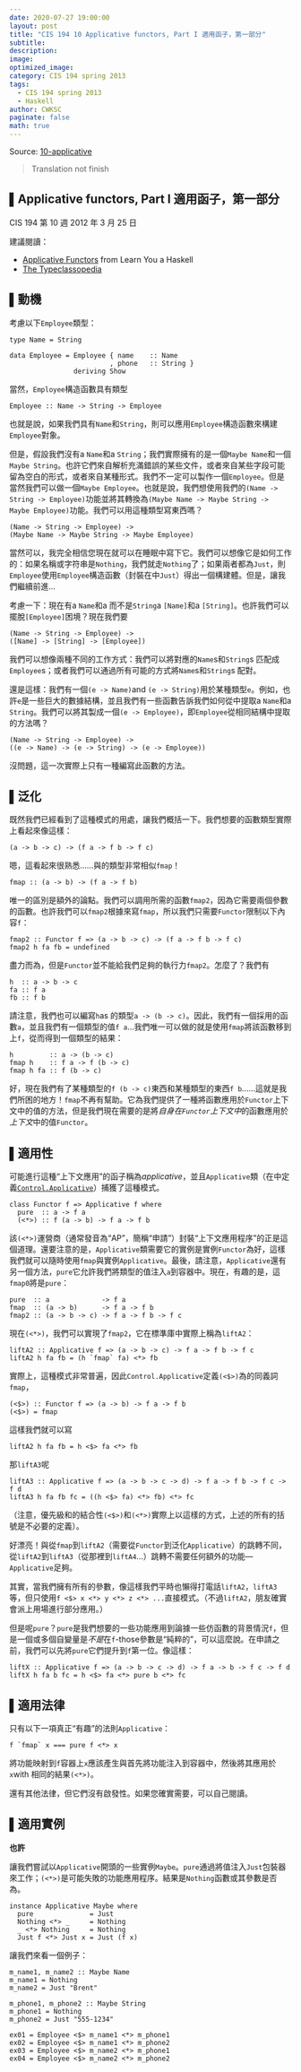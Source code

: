 ```yaml
---
date: 2020-07-27 19:00:00
layout: post
title: "CIS 194 10 Applicative functors, Part I 適用函子，第一部分"
subtitle: 
description: 
image: 
optimized_image: 
category: CIS 194 spring 2013
tags:
  - CIS 194 spring 2013
  - Haskell
author: CWKSC
paginate: false
math: true
---
```


Source: [10-applicative](https://www.seas.upenn.edu/~cis194/spring13/lectures/10-applicative.html)

> Translation not finish

## ▌Applicative functors, Part I 適用函子，第一部分

CIS 194 第 10 週
2012 年 3 月 25 日

建議閱讀：

- [Applicative Functors](http://learnyouahaskell.com/functors-applicative-functors-and-monoids#applicative-functors) from Learn You a Haskell
- [The Typeclassopedia](http://www.haskell.org/haskellwiki/Typeclassopedia)

## ▌動機

考慮以下`Employee`類型：

```
type Name = String

data Employee = Employee { name    :: Name
                         , phone   :: String }
                deriving Show
```

當然，`Employee`構造函數具有類型

```
Employee :: Name -> String -> Employee
```

也就是說，如果我們具有`Name`和`String`，則可以應用`Employee`構造函數來構建`Employee`對象。

但是，假設我們沒有a `Name`和a `String`；我們實際擁有的是一個`Maybe Name`和一個`Maybe String`。也許它們來自解析充滿錯誤的某些文件，或者來自某些字段可能留為空白的形式，或者來自某種形式。我們不一定可以製作一個`Employee`。但是當然我們可以做一個`Maybe Employee`。也就是說，我們想使用我們的`(Name -> String -> Employee)`功能並將其轉換為`(Maybe Name -> Maybe String -> Maybe Employee)`功能。我們可以用這種類型寫東西嗎？

```
(Name -> String -> Employee) ->
(Maybe Name -> Maybe String -> Maybe Employee)
```

當然可以，我完全相信您現在就可以在睡眠中寫下它。我們可以想像它是如何工作的：如果名稱或字符串是`Nothing`，我們就走`Nothing`了；如果兩者都為`Just`，則`Employee`使用`Employee`構造函數（封裝在中`Just`）得出一個構建體。但是，讓我們繼續前進...

考慮一下：現在有a `Name`和a 而不是`String`a `[Name]`和a `[String]`。也許我們可以擺脫`[Employee]`困境？現在我們要

```
(Name -> String -> Employee) ->
([Name] -> [String] -> [Employee])
```

我們可以想像兩種不同的工作方式：我們可以將對應的`Name`s和`String`s 匹配成`Employee`s；或者我們可以通過所有可能的方式將`Name`s和`String`s 配對。

還是這樣：我們有一個`(e -> Name)`and `(e -> String)`用於某種類型`e`。例如，也許`e`是一些巨大的數據結構，並且我們有一些函數告訴我們如何從中提取a `Name`和a `String`。我們可以將其製成一個`(e -> Employee)`，即`Employee`從相同結構中提取的方法嗎？

```
(Name -> String -> Employee) ->
((e -> Name) -> (e -> String) -> (e -> Employee))
```

沒問題，這一次實際上只有一種編寫此函數的方法。

## ▌泛化

既然我們已經看到了這種模式的用處，讓我們概括一下。我們想要的函數類型實際上看起來像這樣：

```
(a -> b -> c) -> (f a -> f b -> f c)
```

嗯，這看起來很熟悉……與的類型非常相似`fmap`！

```
fmap :: (a -> b) -> (f a -> f b)
```

唯一的區別是額外的論點。我們可以調用所需的函數`fmap2`，因為它需要兩個參數的函數。也許我們可以`fmap2`根據來寫`fmap`，所以我們只需要`Functor`限制以下內容`f`：

```
fmap2 :: Functor f => (a -> b -> c) -> (f a -> f b -> f c)
fmap2 h fa fb = undefined
```

盡力而為，但是`Functor`並不能給我們足夠的執行力`fmap2`。怎麼了？我們有

```
h  :: a -> b -> c
fa :: f a
fb :: f b
```

請注意，我們也可以編寫`h`as 的類型`a -> (b -> c)`。因此，我們有一個採用的函數`a`，並且我們有一個類型的值`f a`…我們唯一可以做的就是使用`fmap`將該函數移到上`f`，從而得到一個類型的結果：

```
h         :: a -> (b -> c)
fmap h    :: f a -> f (b -> c)
fmap h fa :: f (b -> c)
```

好，現在我們有了某種類型的`f (b -> c)`東西和某種類型的東西`f b`……這就是我們所困的地方！`fmap`不再有幫助。它為我們提供了一種將函數應用於`Functor`上下文中的值的方法，但是我們現在需要的是將*自身在`Functor`上下文中*的函數應用於*上下文*中的值`Functor`。

## ▌適用性

可能進行這種“上下文應用”的函子稱為*applicative*，並且`Applicative`類（在中定義[`Control.Applicative`](http://haskell.org/ghc/docs/latest/html/libraries/base/Control-Applicative.html)）捕獲了這種模式。

```
class Functor f => Applicative f where
  pure  :: a -> f a
  (<*>) :: f (a -> b) -> f a -> f b
```

該`(<*>)`運營商（通常發音為“AP”，簡稱“申請”）封裝“上下文應用程序”的正是這個道理。還要注意的是，`Applicative`類需要它的實例是實例`Functor`為好，這樣我們就可以隨時使用`fmap`與實例`Applicative`。最後，請注意，`Applicative`還有另一個方法，`pure`它允許我們將類型的值注入`a`到容器中。現在，有趣的是，這`fmap0`將是`pure`：

```
pure  :: a             -> f a
fmap  :: (a -> b)      -> f a -> f b
fmap2 :: (a -> b -> c) -> f a -> f b -> f c
```

現在`(<*>)`，我們可以實現了`fmap2`，它在標準庫中實際上稱為`liftA2`：

```
liftA2 :: Applicative f => (a -> b -> c) -> f a -> f b -> f c
liftA2 h fa fb = (h `fmap` fa) <*> fb
```

實際上，這種模式非常普遍，因此`Control.Applicative`定義`(<$>)`為的同義詞`fmap`，

```
(<$>) :: Functor f => (a -> b) -> f a -> f b
(<$>) = fmap
```

這樣我們就可以寫

```
liftA2 h fa fb = h <$> fa <*> fb
```

那`liftA3`呢

```
liftA3 :: Applicative f => (a -> b -> c -> d) -> f a -> f b -> f c -> f d
liftA3 h fa fb fc = ((h <$> fa) <*> fb) <*> fc
```

（注意，優先級和的結合性`(<$>)`和`(<*>)`實際上以這樣的方式，上述的所有的括號是不必要的定義）。

好漂亮！與從`fmap`到`liftA2`（需要從`Functor`到泛化`Applicative`）的跳轉不同，從`liftA2`到`liftA3`（從那裡到`liftA4`…）跳轉不需要任何額外的功能— `Applicative`足夠。

其實，當我們擁有所有的參數，像這樣我們平時也懶得打電話`liftA2`，`liftA3`等，但只使用`f <$> x <*> y <*> z <*> ...`直接模式。（不過`liftA2`，朋友確實會派上用場進行部分應用。）

但是呢`pure`？`pure`是我們想要的一些功能應用到論據一些仿函數的背景情況`f`，但是一個或多個自變量是*不是*在`f`-those參數是“純粹的”，可以這麼說。在申請之前，我們可以先將`pure`它們提升到`f`第一位。像這樣：

```
liftX :: Applicative f => (a -> b -> c -> d) -> f a -> b -> f c -> f d
liftX h fa b fc = h <$> fa <*> pure b <*> fc
```

## ▌適用法律

只有以下一項真正“有趣”的法則`Applicative`：

```
f `fmap` x === pure f <*> x
```

將功能映射到`f`容器上`x`應該產生與首先將功能注入到容器中，然後將其應用於`x`with 相同的結果`(<*>)`。

還有其他法律，但它們沒有啟發性。如果您確實需要，可以自己閱讀。

## ▌適用實例

**也許**

讓我們嘗試以`Applicative`開頭的一些實例`Maybe`。`pure`通過將值注入`Just`包裝器來工作；`(<*>)`是可能失敗的功能應用程序。結果是`Nothing`函數或其參數是否為。

```
instance Applicative Maybe where
  pure              = Just
  Nothing <*> _     = Nothing
  _ <*> Nothing     = Nothing
  Just f <*> Just x = Just (f x)
```

讓我們來看一個例子：

```
m_name1, m_name2 :: Maybe Name
m_name1 = Nothing
m_name2 = Just "Brent"

m_phone1, m_phone2 :: Maybe String
m_phone1 = Nothing
m_phone2 = Just "555-1234"

ex01 = Employee <$> m_name1 <*> m_phone1
ex02 = Employee <$> m_name1 <*> m_phone2
ex03 = Employee <$> m_name2 <*> m_phone1
ex04 = Employee <$> m_name2 <*> m_phone2
```
